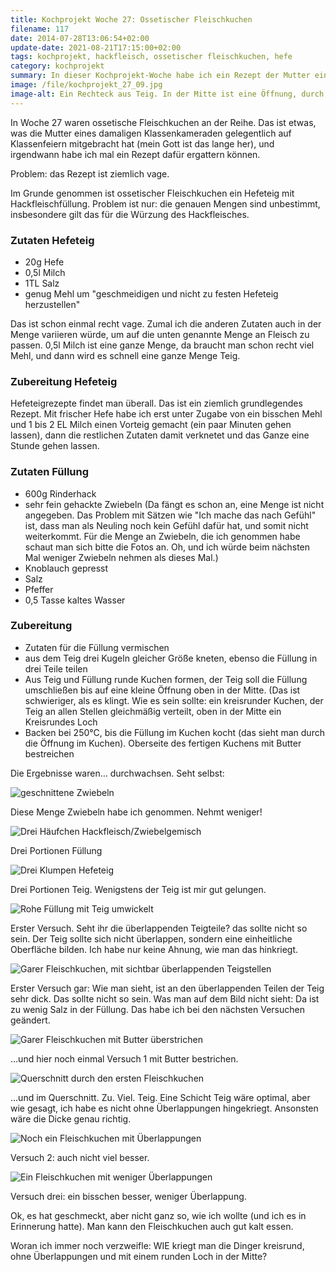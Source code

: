 ```yaml
---
title: Kochprojekt Woche 27: Ossetischer Fleischkuchen
filename: 117
date: 2014-07-28T13:06:54+02:00
update-date: 2021-08-21T17:15:00+02:00
tags: kochprojekt, hackfleisch, ossetischer fleischkuchen, hefe
category: kochprojekt
summary: In dieser Kochprojekt-Woche habe ich ein Rezept der Mutter eines ehemaligen Schulkameraden gemacht. Das Rezept ist leider sehr ungenau und ich habe es nicht so hingekriegt, wie es sein sollte.
image: /file/kochprojekt_27_09.jpg
image-alt: Ein Rechteck aus Teig. In der Mitte ist eine Öffnung, durch die man gegartes Hackfleisch sehen kann.
---
```


In Woche 27 waren ossetische Fleischkuchen an der Reihe. Das ist etwas, was die Mutter eines damaligen Klassenkameraden gelegentlich auf Klassenfeiern mitgebracht hat (mein Gott ist das lange her), und irgendwann habe ich mal ein Rezept dafür ergattern können.

Problem: das Rezept ist ziemlich vage.

Im Grunde genommen ist ossetischer Fleischkuchen ein Hefeteig mit Hackfleischfüllung. Problem ist nur: die genauen Mengen sind unbestimmt, insbesondere gilt das für die Würzung des Hackfleisches.

### Zutaten Hefeteig

- 20g Hefe
- 0,5l Milch
- 1TL Salz
- genug Mehl um "geschmeidigen und nicht zu festen Hefeteig herzustellen"

Das ist schon einmal recht vage. Zumal ich die anderen Zutaten auch in der Menge variieren würde, um auf die unten genannte Menge an Fleisch zu passen. 0,5l Milch ist eine ganze Menge, da braucht man schon recht viel Mehl, und dann wird es schnell eine ganze Menge Teig.

### Zubereitung Hefeteig

Hefeteigrezepte findet man überall. Das ist ein ziemlich grundlegendes Rezept. Mit frischer Hefe habe ich erst unter Zugabe von ein bisschen Mehl und 1 bis 2 EL Milch einen Vorteig gemacht (ein paar Minuten gehen lassen), dann die restlichen Zutaten damit verknetet und das Ganze eine Stunde gehen lassen.

### Zutaten Füllung

- 600g Rinderhack
- sehr fein gehackte Zwiebeln (Da fängt es schon an, eine Menge ist nicht angegeben. Das Problem mit Sätzen wie "Ich mache das nach Gefühl" ist, dass man als Neuling noch kein Gefühl dafür hat, und somit nicht weiterkommt. Für die Menge an Zwiebeln, die ich genommen habe schaut man sich bitte die Fotos an. Oh, und ich würde beim nächsten Mal weniger Zwiebeln nehmen als dieses Mal.)
- Knoblauch gepresst
- Salz
- Pfeffer
- 0,5 Tasse kaltes Wasser

### Zubereitung

- Zutaten für die Füllung vermischen
- aus dem Teig drei Kugeln gleicher Größe kneten, ebenso die Füllung in drei Teile teilen
- Aus Teig und Füllung runde Kuchen formen, der Teig soll die Füllung umschließen bis auf eine kleine Öffnung oben in der Mitte. (Das ist schwieriger, als es klingt. Wie es sein sollte: ein kreisrunder Kuchen, der Teig an allen Stellen gleichmäßig verteilt, oben in der Mitte ein Kreisrundes Loch
- Backen bei 250°C, bis die Füllung im Kuchen kocht (das sieht man durch die Öffnung im Kuchen). Oberseite des fertigen Kuchens mit Butter bestreichen

Die Ergebnisse waren… durchwachsen. Seht selbst:

![geschnittene Zwiebeln](/file/kochprojekt_27_01.jpg)

Diese Menge Zwiebeln habe ich genommen. Nehmt weniger!

![Drei Häufchen Hackfleisch/Zwiebelgemisch](/file/kochprojekt_27_02.jpg)

Drei Portionen Füllung

![Drei Klumpen Hefeteig](/file/kochprojekt_27_03.jpg)

Drei Portionen Teig. Wenigstens der Teig ist mir gut gelungen.

![Rohe Füllung mit Teig umwickelt](/file/kochprojekt_27_04.jpg)

Erster Versuch. Seht ihr die überlappenden Teigteile? das sollte nicht so sein. Der Teig sollte sich nicht überlappen, sondern eine einheitliche Oberfläche bilden. Ich habe nur keine Ahnung, wie man das hinkriegt.

![Garer Fleischkuchen, mit sichtbar überlappenden Teigstellen](/file/kochprojekt_27_05.jpg)

Erster Versuch gar: Wie man sieht, ist an den überlappenden Teilen der Teig sehr dick. Das sollte nicht so sein. Was man auf dem Bild nicht sieht: Da ist zu wenig Salz in der Füllung. Das habe ich bei den nächsten Versuchen geändert.

![Garer Fleischkuchen mit Butter überstrichen](/file/kochprojekt_27_06.jpg)

…und hier noch einmal Versuch 1 mit Butter bestrichen.

![Querschnitt durch den ersten Fleischkuchen](/file/kochprojekt_27_07.jpg)

…und im Querschnitt. Zu. Viel. Teig. Eine Schicht Teig wäre optimal, aber wie gesagt, ich habe es nicht ohne Überlappungen hingekriegt. Ansonsten wäre die Dicke genau richtig.

![Noch ein Fleischkuchen mit Überlappungen](/file/kochprojekt_27_08.jpg)

Versuch 2: auch nicht viel besser.

![Ein Fleischkuchen mit weniger Überlappungen](/file/kochprojekt_27_09.jpg)

Versuch drei: ein bisschen besser, weniger Überlappung.

Ok, es hat geschmeckt, aber nicht ganz so, wie ich wollte (und ich es in Erinnerung hatte). Man kann den Fleischkuchen auch gut kalt essen.

Woran ich immer noch verzweifle: WIE kriegt man die Dinger kreisrund, ohne Überlappungen und mit einem runden Loch in der Mitte?
